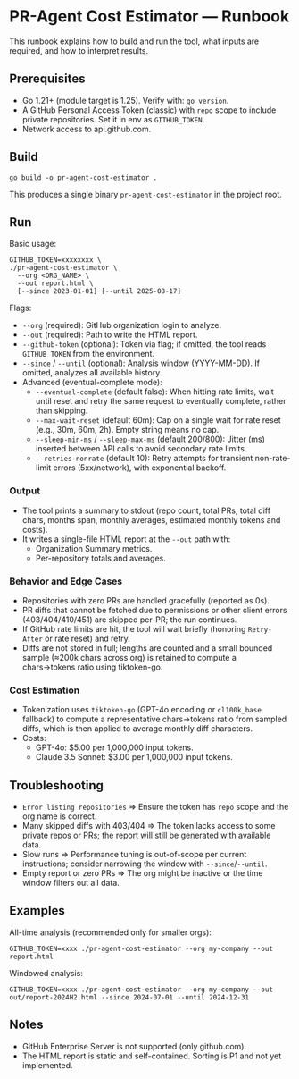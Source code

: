 # PR-Agent Cost Estimator — Runbook

This runbook explains how to build and run the tool, what inputs are required, and how to interpret results.

## Prerequisites
- Go 1.21+ (module target is 1.25). Verify with: `go version`.
- A GitHub Personal Access Token (classic) with `repo` scope to include private repositories. Set it in env as `GITHUB_TOKEN`.
- Network access to api.github.com.

## Build
```
go build -o pr-agent-cost-estimator .
```
This produces a single binary `pr-agent-cost-estimator` in the project root.

## Run
Basic usage:
```
GITHUB_TOKEN=xxxxxxxx \
./pr-agent-cost-estimator \
  --org <ORG_NAME> \
  --out report.html \
  [--since 2023-01-01] [--until 2025-08-17]
```
Flags:
- `--org` (required): GitHub organization login to analyze.
- `--out` (required): Path to write the HTML report.
- `--github-token` (optional): Token via flag; if omitted, the tool reads `GITHUB_TOKEN` from the environment.
- `--since` / `--until` (optional): Analysis window (YYYY-MM-DD). If omitted, analyzes all available history.
- Advanced (eventual-complete mode):
  - `--eventual-complete` (default false): When hitting rate limits, wait until reset and retry the same request to eventually complete, rather than skipping.
  - `--max-wait-reset` (default 60m): Cap on a single wait for rate reset (e.g., 30m, 60m, 2h). Empty string means no cap.
  - `--sleep-min-ms` / `--sleep-max-ms` (default 200/800): Jitter (ms) inserted between API calls to avoid secondary rate limits.
  - `--retries-nonrate` (default 10): Retry attempts for transient non-rate-limit errors (5xx/network), with exponential backoff.

### Output
- The tool prints a summary to stdout (repo count, total PRs, total diff chars, months span, monthly averages, estimated monthly tokens and costs).
- It writes a single-file HTML report at the `--out` path with:
  - Organization Summary metrics.
  - Per-repository totals and averages.

### Behavior and Edge Cases
- Repositories with zero PRs are handled gracefully (reported as 0s).
- PR diffs that cannot be fetched due to permissions or other client errors (403/404/410/451) are skipped per-PR; the run continues.
- If GitHub rate limits are hit, the tool will wait briefly (honoring `Retry-After` or rate reset) and retry.
- Diffs are not stored in full; lengths are counted and a small bounded sample (≈200k chars across org) is retained to compute a chars→tokens ratio using tiktoken-go.

### Cost Estimation
- Tokenization uses `tiktoken-go` (GPT-4o encoding or `cl100k_base` fallback) to compute a representative chars→tokens ratio from sampled diffs, which is then applied to average monthly diff characters.
- Costs:
  - GPT-4o: $5.00 per 1,000,000 input tokens.
  - Claude 3.5 Sonnet: $3.00 per 1,000,000 input tokens.

## Troubleshooting
- `Error listing repositories` ⇒ Ensure the token has `repo` scope and the org name is correct.
- Many skipped diffs with 403/404 ⇒ The token lacks access to some private repos or PRs; the report will still be generated with available data.
- Slow runs ⇒ Performance tuning is out-of-scope per current instructions; consider narrowing the window with `--since`/`--until`.
- Empty report or zero PRs ⇒ The org might be inactive or the time window filters out all data.

## Examples
All-time analysis (recommended only for smaller orgs):
```
GITHUB_TOKEN=xxxx ./pr-agent-cost-estimator --org my-company --out report.html
```
Windowed analysis:
```
GITHUB_TOKEN=xxxx ./pr-agent-cost-estimator --org my-company --out out/report-2024H2.html --since 2024-07-01 --until 2024-12-31
```

## Notes
- GitHub Enterprise Server is not supported (only github.com).
- The HTML report is static and self-contained. Sorting is P1 and not yet implemented.

